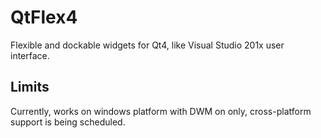 # QtFlex4
Flexible and dockable widgets for Qt4, like Visual Studio 201x user interface.

## Limits
Currently, works on windows platform with DWM on only, cross-platform support is being scheduled.